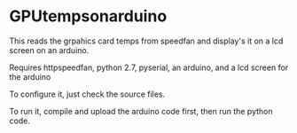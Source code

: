 # GPUtempsonarduino

This reads the grpahics card temps from speedfan and display's it on a lcd screen on an arduino.

Requires httpspeedfan, python 2.7, pyserial, an arduino, and a lcd screen for the arduino

To configure it, just check the source files.

To run it, compile and upload the arduino code first, then run the python code.
